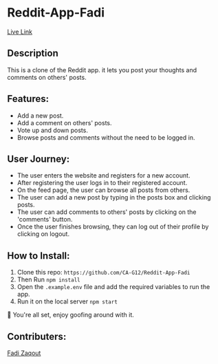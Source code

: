# Reddit-App-Fadi
[Live Link](https://reddit-fadi.herokuapp.com)
## Description
This is a clone of the Reddit app. it lets you post your thoughts and comments on others' posts.

## Features: 
- Add a new post. 
- Add a comment on others' posts.
- Vote up and down posts. 
- Browse posts and comments without the need to be logged in.

## User Journey: 
- The user enters the website and registers for a new account. 
- After registering the user logs in to their registered account.
- On the feed page, the user can browse all posts from others.
- The user can add a new post by typing in the posts box and clicking posts.
- The user can add comments to others' posts by clicking on the 'comments' button.
- Once the user finishes browsing, they can log out of their profile by clicking on logout.
## How to Install: 

1. Clone this repo: 
``` https://github.com/CA-G12/Reddit-App-Fadi ```
2. Then Run ``` npm install ```
3. Open the ``` .example.env ``` file and add the required variables to run the app.
3. Run it on the local server ``` npm start ```
 
 🥳 You're all set, enjoy goofing around with it. 
 
 
 ## Contributers: 
 [Fadi Zaqout](https://github.com/fadezak100)
